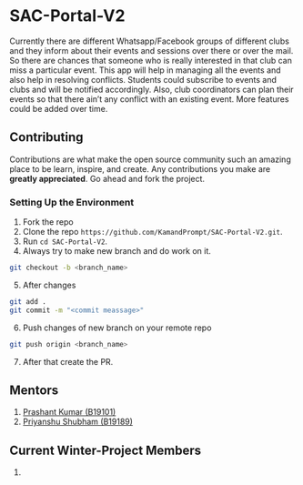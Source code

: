 # SAC-Portal-V2
Currently there are different Whatsapp/Facebook groups of different clubs and they inform about their events and sessions over there or over the mail. So there are chances that someone who is really interested in that club can miss a particular event. This app will help in managing all the events and also help in resolving conflicts.
Students could subscribe to events and clubs and will be notified accordingly.
Also, club coordinators can plan their events so that there ain’t any conflict with an existing event.
More features could be added over time.

## Contributing
Contributions are what make the open source community such an amazing place to be learn, inspire, and create. Any contributions you make are **greatly appreciated**. Go ahead and fork the project.

### Setting Up the Environment

1. Fork the repo
2. Clone the repo `https://github.com/KamandPrompt/SAC-Portal-V2.git`.
3. Run `cd SAC-Portal-V2`.
4. Always try to make new branch and do work on it.
```bash
git checkout -b <branch_name>
```
5. After changes 
```bash
git add .
git commit -m "<commit meassage>"
```
6. Push changes of new branch on your remote repo
```bash
git push origin <branch_name>
```
7. After that create the PR.



## Mentors

1. [Prashant Kumar (B19101)](https://github.com/prashant280920)
2. [Priyanshu Shubham (B19189)](https://github.com/priyanshu-shubham)

## Current Winter-Project Members

1.